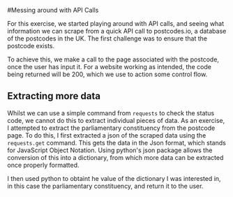 #Messing around with API Calls

For this exercise, we started playing around with API calls, and seeing what information we can scrape from a quick API call to postcodes.io, a database of the postcodes in the UK. The first challenge was to ensure that the postcode exists.

To achieve this, we make a call to the page associated with the postcode, once the user has input it. For a website working as intended, the code being returned will be 200, which we use to action some control flow.

## Extracting more data

Whilst we can use a simple command from `requests` to check the status code, we cannot do this to extract individual pieces of data. As an exercise, I attempted to extract the parliamentary constituency from the postcode page. To do this, I first extracted a json of the scraped data using the `requests.get` command. This gets the data in the Json format, which stands for JavaScript Object Notation. Using python's json package allows the conversion of this into a dictionary, from which more data can be extracted once properly formatted.

I then used python to obtaint he value of the dictionary I was interested in, in this case the parliamentary constituency, and return it to the user.